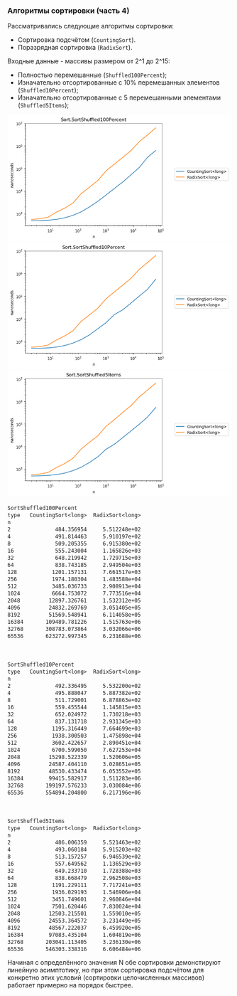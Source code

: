 ### Алгоритмы сортировки (часть 4)

Рассматривались следующие алгоритмы сортировки:
* Сортировка подсчётом (`CountingSort`).
* Поразрядная сортировка (`RadixSort`).

Входные данные - массивы размером от 2^1 до 2^15:
* Полностью перемешанные (`Shuffled100Percent`);
* Изначательно отсортированные с 10% перемешанных элементов (`Shuffled10Percent`);
* Изначательно отсортированные с 5 перемешанными элементами (`Shuffled5Items`);

![Shuffled100Percent](https://github.com/vitalyisaev2/algo-2019-04/blob/master/08_sort/report/SortShuffled100Percent.png)
![Shuffled10Percent](https://github.com/vitalyisaev2/algo-2019-04/blob/master/08_sort/report/SortShuffled10Percent.png)
![Shuffled5Items](https://github.com/vitalyisaev2/algo-2019-04/blob/master/08_sort/report/SortShuffled5Items.png)

```
SortShuffled100Percent
type   CountingSort<long>  RadixSort<long>
n                                         
2              484.356954     5.512248e+02
4              491.814463     5.910197e+02
8              509.205355     6.915380e+02
16             555.243004     1.165826e+03
32             648.219942     1.729715e+03
64             838.743185     2.949504e+03
128           1201.157131     7.661517e+03
256           1974.180304     1.483588e+04
512           3485.036733     2.908913e+04
1024          6664.753072     7.773516e+04
2048         12897.326761     1.532312e+05
4096         24832.269769     3.051405e+05
8192         51569.548941     6.114058e+05
16384       109489.781226     1.515763e+06
32768       308783.073864     3.032066e+06
65536       623272.997345     6.231688e+06



SortShuffled10Percent
type   CountingSort<long>  RadixSort<long>
n                                         
2              492.336495     5.532200e+02
4              495.888047     5.887382e+02
8              511.729001     6.878863e+02
16             559.455544     1.145815e+03
32             652.024972     1.730218e+03
64             837.131718     2.931345e+03
128           1195.316449     7.664699e+03
256           1938.300503     1.475898e+04
512           3602.422657     2.890451e+04
1024          6700.599050     7.627253e+04
2048         15298.522339     1.520606e+05
4096         24587.404110     3.028651e+05
8192         48530.433474     6.053552e+05
16384        99415.582917     1.511283e+06
32768       199197.576233     3.030084e+06
65536       554894.204800     6.217196e+06



SortShuffled5Items
type   CountingSort<long>  RadixSort<long>
n                                         
2              486.006359     5.521463e+02
4              493.060184     5.915203e+02
8              513.157257     6.946539e+02
16             557.649562     1.136529e+03
32             649.233710     1.728388e+03
64             838.668479     2.962508e+03
128           1191.229111     7.717241e+03
256           1936.029193     1.546906e+04
512           3451.749601     2.960846e+04
1024          7501.620446     7.830024e+04
2048         12503.215501     1.559010e+05
4096         24553.364572     3.231449e+05
8192         48567.222037     6.459920e+05
16384        97083.435104     1.604819e+06
32768       203041.113405     3.236130e+06
65536       546303.338316     6.606484e+06
```

Начиная с определённого значения N обе сортировки демонстируют линейную асимптотику, но при этом сортировка подсчётом для конкретно этих условий (сортировки целочисленных массивов) работает примерно на порядок быстрее.

